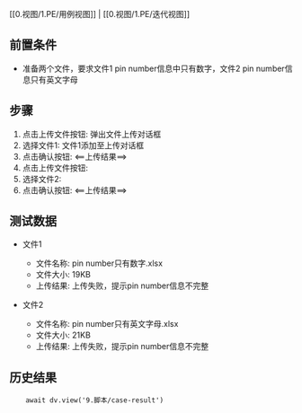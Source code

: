 [[0.视图/1.PE/用例视图]] | [[0.视图/1.PE/迭代视图]]

## 前置条件

- 准备两个文件，要求文件1 pin number信息中只有数字，文件2 pin number信息只有英文字母

## 步骤

1. 点击上传文件按钮: 弹出文件上传对话框
2. 选择文件1: 文件1添加至上传对话框
3. 点击确认按钮: <==上传结果==>
4. 点击上传文件按钮: 
5. 选择文件2: 
6. 点击确认按钮: <==上传结果==>

## 测试数据

- 文件1
	- 文件名称: pin number只有数字.xlsx
	- 文件大小: 19KB
	- 上传结果: 上传失败，提示pin number信息不完整

- 文件2
	- 文件名称: pin number只有英文字母.xlsx
	- 文件大小: 21KB
	- 上传结果: 上传失败，提示pin number信息不完整

## 历史结果

```dataviewjs
    await dv.view('9.脚本/case-result')
```
